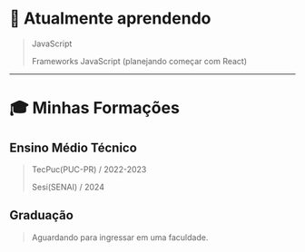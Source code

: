 # 🌱 Atualmente aprendendo
> JavaScript
> 
> Frameworks JavaScript (planejando começar com React)

___

# 🎓 Minhas Formações
## Ensino Médio Técnico
> TecPuc(PUC-PR) / 2022-2023
>
> Sesi(SENAI) / 2024
## Graduação
> Aguardando para ingressar em uma faculdade.

<!--
**LorenzoBordignon07/LorenzoBordignon07** is a ✨ _special_ ✨ repository because its `README.md` (this file) appears on your GitHub profile.

Here are some ideas to get you started:

- 🔭 I’m currently working on ...
- 🌱 I’m currently learning ...
- 👯 I’m looking to collaborate on ...
- 🤔 I’m looking for help with ...
- 💬 Ask me about ...
- 📫 How to reach me: ...
- 😄 Pronouns: ...
- ⚡ Fun fact: ...
-->
